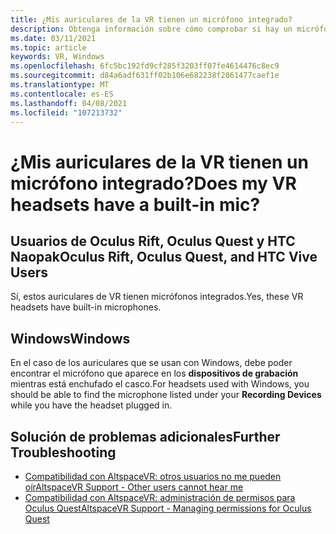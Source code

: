 ```yaml
---
title: ¿Mis auriculares de la VR tienen un micrófono integrado?
description: Obtenga información sobre cómo comprobar si hay un micrófono integrado en el casco de Windows Mixed Reality, Oculus Rift, Oculus Quest o HTC Naopak.
ms.date: 03/11/2021
ms.topic: article
keywords: VR, Windows
ms.openlocfilehash: 6fc5bc192fd9cf285f3203ff07fe4614476c8ec9
ms.sourcegitcommit: d84a6adf631ff02b106e682238f2861477caef1e
ms.translationtype: MT
ms.contentlocale: es-ES
ms.lasthandoff: 04/08/2021
ms.locfileid: "107213732"
---
```

# <a name="does-my-vr-headsets-have-a-built-in-mic"></a><span data-ttu-id="2a33e-104">¿Mis auriculares de la VR tienen un micrófono integrado?</span><span class="sxs-lookup"><span data-stu-id="2a33e-104">Does my VR headsets have a built-in mic?</span></span>

## <a name="oculus-rift-oculus-quest-and-htc-vive-users"></a><span data-ttu-id="2a33e-105">Usuarios de Oculus Rift, Oculus Quest y HTC Naopak</span><span class="sxs-lookup"><span data-stu-id="2a33e-105">Oculus Rift, Oculus Quest, and HTC Vive Users</span></span>

<span data-ttu-id="2a33e-106">Sí, estos auriculares de VR tienen micrófonos integrados.</span><span class="sxs-lookup"><span data-stu-id="2a33e-106">Yes, these VR headsets have built-in microphones.</span></span>

## <a name="windows"></a><span data-ttu-id="2a33e-107">Windows</span><span class="sxs-lookup"><span data-stu-id="2a33e-107">Windows</span></span>

<span data-ttu-id="2a33e-108">En el caso de los auriculares que se usan con Windows, debe poder encontrar el micrófono que aparece en los **dispositivos de grabación** mientras está enchufado el casco.</span><span class="sxs-lookup"><span data-stu-id="2a33e-108">For headsets used with Windows, you should be able to find the microphone listed under your **Recording Devices** while you have the headset plugged in.</span></span>

## <a name="further-troubleshooting"></a><span data-ttu-id="2a33e-109">Solución de problemas adicionales</span><span class="sxs-lookup"><span data-stu-id="2a33e-109">Further Troubleshooting</span></span>

* [<span data-ttu-id="2a33e-110">Compatibilidad con AltspaceVR: otros usuarios no me pueden oír</span><span class="sxs-lookup"><span data-stu-id="2a33e-110">AltspaceVR Support - Other users cannot hear me</span></span>](other-users-cant-hear-me.md)
* [<span data-ttu-id="2a33e-111">Compatibilidad con AltspaceVR: administración de permisos para Oculus Quest</span><span class="sxs-lookup"><span data-stu-id="2a33e-111">AltspaceVR Support - Managing permissions for Oculus Quest</span></span>](../getting-started/oculus-controls.md#managing-permissions)